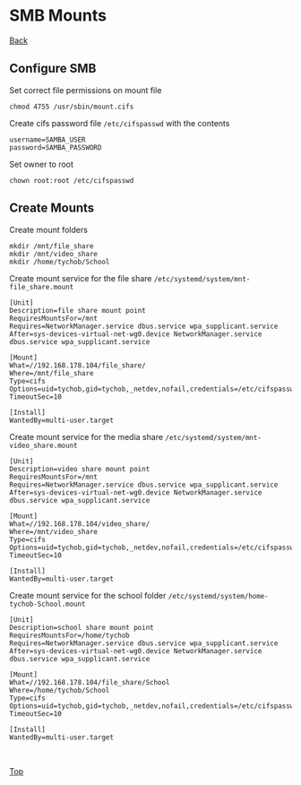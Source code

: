 # SMB Mounts

[Back](./README.md)

## Configure SMB

Set correct file permissions on mount file

```(shell)
chmod 4755 /usr/sbin/mount.cifs
```

Create cifs password file ```/etc/cifspasswd``` with the contents

```(shell)
username=SAMBA_USER
password=SAMBA_PASSWORD
```

Set owner to root

```(shell)
chown root:root /etc/cifspasswd
```

## Create Mounts

Create mount folders

```(shell)
mkdir /mnt/file_share
mkdir /mnt/video_share
mkdir /home/tychob/School
```

Create mount service for the file share ```/etc/systemd/system/mnt-file_share.mount```

```(shell)
[Unit]
Description=file share mount point
RequiresMountsFor=/mnt
Requires=NetworkManager.service dbus.service wpa_supplicant.service
After=sys-devices-virtual-net-wg0.device NetworkManager.service dbus.service wpa_supplicant.service

[Mount]
What=//192.168.178.104/file_share/
Where=/mnt/file_share
Type=cifs
Options=uid=tychob,gid=tychob,_netdev,nofail,credentials=/etc/cifspasswd
TimeoutSec=10

[Install]
WantedBy=multi-user.target
```

Create mount service for the media share ```/etc/systemd/system/mnt-video_share.mount```

```(shell)
[Unit]
Description=video share mount point
RequiresMountsFor=/mnt
Requires=NetworkManager.service dbus.service wpa_supplicant.service
After=sys-devices-virtual-net-wg0.device NetworkManager.service dbus.service wpa_supplicant.service

[Mount]
What=//192.168.178.104/video_share/
Where=/mnt/video_share
Type=cifs
Options=uid=tychob,gid=tychob,_netdev,nofail,credentials=/etc/cifspasswd
TimeoutSec=10

[Install]
WantedBy=multi-user.target
```

Create mount service for the school folder ```/etc/systemd/system/home-tychob-School.mount```

```(shell)
[Unit]
Description=school share mount point
RequiresMountsFor=/home/tychob
Requires=NetworkManager.service dbus.service wpa_supplicant.service
After=sys-devices-virtual-net-wg0.device NetworkManager.service dbus.service wpa_supplicant.service

[Mount]
What=//192.168.178.104/file_share/School
Where=/home/tychob/School
Type=cifs
Options=uid=tychob,gid=tychob,_netdev,nofail,credentials=/etc/cifspasswd
TimeoutSec=10

[Install]
WantedBy=multi-user.target
```

</br>

[Top](#smb-mounts)
